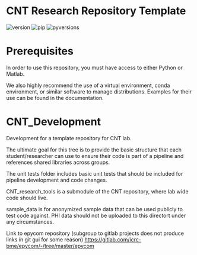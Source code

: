 CNT Research Repository Template
================
![version](https://img.shields.io/badge/version-0.2.1-blue)
![pip](https://img.shields.io/pypi/v/pip.svg)
![pyversions](https://img.shields.io/pypi/v/pyversions.svg)

# Prerequisites
In order to use this repository, you must have access to either Python or Matlab. 

We also highly recommend the use of a virtual environment, conda environment, or similar software to manage distributions. Examples for their use can be found in the documentation.

# CNT_Development
Development for a template repository for CNT lab. 

The ultimate goal for this tree is to provide the basic structure that each student/researcher can use to ensure their code is part of a pipeline and references shared libraries across groups.

The unit tests folder includes basic unit tests that should be included for pipeline development and code changes.

CNT_research_tools is a submodule of the CNT repository, where lab wide code should live.

sample_data is for anonymized sample data that can be used publicly to test code against. PHI data should not be uploaded to this directort under any circumstances.

Link to epycom repository (subgroup to gitlab projects does not produce links in git gui for some reason) 
https://gitlab.com/icrc-bme/epycom/-/tree/master/epycom
